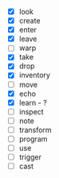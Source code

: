 - [x] look
- [x] create
- [x] enter
- [x] leave
- [ ] warp
- [x] take
- [x] drop
- [x] inventory
- [ ] move
- [x] echo
- [x] learn - ?
- [ ] inspect
- [ ] note
- [ ] transform
- [ ] program
- [ ] use
- [ ] trigger
- [ ] cast
